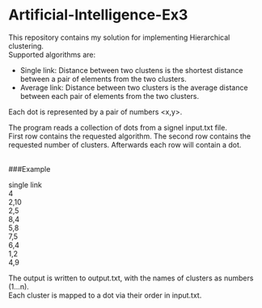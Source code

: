 # Artificial-Intelligence-Ex3
This repository contains my solution for implementing Hierarchical clustering. <br />
Supported algorithms are:
* Single link: Distance between two clustens is the shortest distance between a pair of elements from the two clusters.
* Average link: Distance between two clusters is the average distance between each pair of elements from the two clusters.

Each dot is represented by a pair of numbers \<x,y\>.<br />

The program reads a collection of dots from a signel input.txt file. <br />
First row contains the requested algorithm. The second row contains the requested number of clusters. Afterwards each row will contain a dot.<br />
<br />

###Example

single link<br />
4<br />
2,10<br />
2,5<br />
8,4<br />
5,8<br />
7,5<br />
6,4<br />
1,2<br />
4,9<br />

The output is written to output.txt, with the names of clusters as numbers (1...n).<br />
Each cluster is mapped to a dot via their order in input.txt.